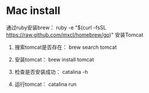 # Mac install
通过ruby安装brew：
ruby -e "$(curl -fsSL https://raw.github.com/mxcl/homebrew/go)"
安装Tomcat
1. 搜索tomcat是否存在：
brew search tomcat

2. 安装tomcat：
brew install tomcat
3. 检查是否安装成功：
catalina -h
4. 运行tomcat：
catalina run